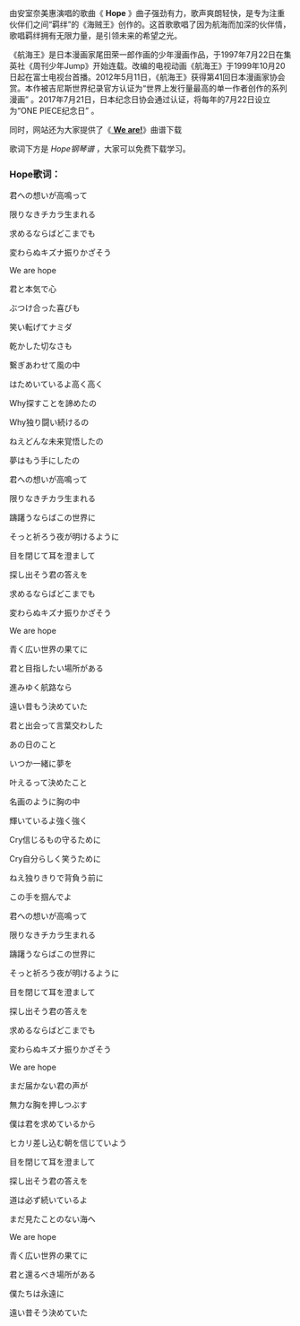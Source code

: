 

由安室奈美惠演唱的歌曲《 **Hope**
》曲子强劲有力，歌声爽朗轻快，是专为注重伙伴们之间“羁绊”的《海贼王》创作的。这首歌歌唱了因为航海而加深的伙伴情，歌唱羁绊拥有无限力量，是引领未来的希望之光。

《航海王》是日本漫画家尾田荣一郎作画的少年漫画作品，于1997年7月22日在集英社《周刊少年Jump》开始连载。改编的电视动画《航海王》于1999年10月20日起在富士电视台首播。2012年5月11日，《航海王》获得第41回日本漫画家协会赏。本作被吉尼斯世界纪录官方认证为“世界上发行量最高的单一作者创作的系列漫画”
。2017年7月21日，日本纪念日协会通过认证，将每年的7月22日设立为“ONE PIECE纪念日” 。

同时，网站还为大家提供了《[ **We are!**](Music-2768-We-are---海贼王-OP1.html "We are!")》曲谱下载

歌词下方是 _Hope钢琴谱_ ，大家可以免费下载学习。

### Hope歌词：

君への想いが高鳴って

限りなきチカラ生まれる

求めるならばどこまでも

変わらぬキズナ振りかざそう

We are hope

君と本気で心

ぶつけ合った喜びも

笑い転げてナミダ

乾かした切なさも

繋ぎあわせて風の中

はためいているよ高く高く

Why探すことを諦めたの

Why独り闘い続けるの

ねえどんな未来覚悟したの

夢はもう手にしたの

君への想いが高鳴って

限りなきチカラ生まれる

躊躇うならばこの世界に

そっと祈ろう夜が明けるように

目を閉じて耳を澄まして

探し出そう君の答えを

求めるならばどこまでも

変わらぬキズナ振りかざそう

We are hope

青く広い世界の果てに

君と目指したい場所がある

進みゆく航路なら

遠い昔もう決めていた

君と出会って言葉交わした

あの日のこと

いつか一緒に夢を

叶えるって決めたこと

名画のように胸の中

輝いているよ強く強く

Cry信じるもの守るために

Cry自分らしく笑うために

ねえ独りきりで背負う前に

この手を掴んでよ

君への想いが高鳴って

限りなきチカラ生まれる

躊躇うならばこの世界に

そっと祈ろう夜が明けるように

目を閉じて耳を澄まして

探し出そう君の答えを

求めるならばどこまでも

変わらぬキズナ振りかざそう

We are hope

まだ届かない君の声が

無力な胸を押しつぶす

僕は君を求めているから

ヒカリ差し込む朝を信じていよう

目を閉じて耳を澄まして

探し出そう君の答えを

道は必ず続いているよ

まだ見たことのない海へ

We are hope

青く広い世界の果てに

君と還るべき場所がある

僕たちは永遠に

遠い昔そう決めていた

